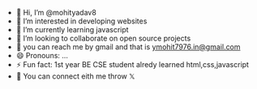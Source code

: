 - 👋 Hi, I’m @mohityadav8
- 👀 I’m interested in developing websites
- 🌱 I’m currently learning javascript
- 💞️ I’m looking to collaborate on open source projects
- 📩 you can reach me by gmail and that is ymohit7976.in@gmail.com
- 😄 Pronouns: ...
- ⚡ Fun fact: 1st year BE CSE student alredy learned html,css,javascript
- 🚀   You can connect eith me throw
  𝕏

<!---
mohityadav8/mohityadav8 is a ✨ special ✨ repository because its `README.md` (this file) appears on your GitHub profile.
You can click the Preview link to take a look at your changes.
--->
